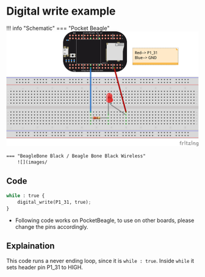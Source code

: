 # Digital write example

!!! info "Schematic"
    === "Pocket Beagle"
        ![](images/led_pocket_beagle.png)   

    === "BeagleBone Black / Beagle Bone Black Wireless"
        ![](images/
        

## Code

```python
while : true {
    digital_write(P1_31, true);
}
```

* Following code works on PocketBeagle, to use on other boards, please change the pins accordingly.

## Explaination

This code runs a never ending loop, since it is `while : true`. Inside `while` it sets header pin P1_31 to HIGH.